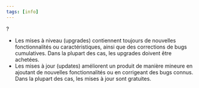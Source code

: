 ```yaml
---
tags: [info]
---
```


?
- Les mises à niveau (upgrades) contiennent toujours de nouvelles fonctionnalités ou caractéristiques, ainsi que des corrections de bugs cumulatives. Dans la plupart des cas, les upgrades doivent être achetées.
- Les mises à jour (updates) améliorent un produit de manière mineure en ajoutant de nouvelles fonctionnalités ou en corrigeant des bugs connus. Dans la plupart des cas, les mises à jour sont gratuites.